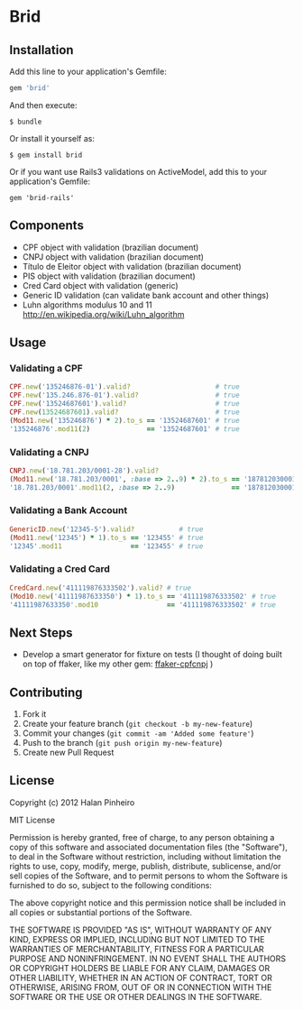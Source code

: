 # Brid


## Installation

Add this line to your application's Gemfile:

``` ruby
gem 'brid'
```

And then execute:

    $ bundle

Or install it yourself as:

    $ gem install brid

Or if you want use Rails3 validations on ActiveModel, add this to your application's Gemfile:

```
gem 'brid-rails'
```

## Components

* CPF object with validation (brazilian document)
* CNPJ object with validation (brazilian document)
* Título de Eleitor object with validation (brazilian document)
* PIS object with validation (brazilian document)
* Cred Card object with validation (generic)
* Generic ID validation (can validate bank account and other things)
* Luhn algorithms modulus 10 and 11 http://en.wikipedia.org/wiki/Luhn_algorithm

## Usage

### Validating a CPF

``` ruby
CPF.new('135246876-01').valid?                     # true
CPF.new('135.246.876-01').valid?                   # true
CPF.new('13524687601').valid?                      # true
CPF.new(13524687601).valid?                        # true
(Mod11.new('135246876') * 2).to_s == '13524687601' # true
'135246876'.mod11(2)              == '13524687601' # true
```

### Validating a CNPJ

``` ruby
CNPJ.new('18.781.203/0001-28').valid?                                      # true
(Mod11.new('18.781.203/0001', :base => 2..9) * 2).to_s == '18781203000128' # true
'18.781.203/0001'.mod11(2, :base => 2..9)              == '18781203000128' # true

``` 
  
### Validating a Bank Account

``` ruby
GenericID.new('12345-5').valid?           # true
(Mod11.new('12345') * 1).to_s == '123455' # true
'12345'.mod11                 == '123455' # true

```

### Validating a Cred Card

``` ruby
CredCard.new('411119876333502').valid? # true
(Mod10.new('41111987633350') * 1).to_s == '411119876333502' # true
'41111987633350'.mod10                 == '411119876333502' # true
```


## Next Steps

* Develop a smart generator for fixture on tests (I thought of doing built on top of ffaker, like my other gem: [ffaker-cpfcnpj](https://github.com/halan/ffaker-cpfcnpj) )

## Contributing

1. Fork it
2. Create your feature branch (`git checkout -b my-new-feature`)
3. Commit your changes (`git commit -am 'Added some feature'`)
4. Push to the branch (`git push origin my-new-feature`)
5. Create new Pull Request

## License

Copyright (c) 2012 Halan Pinheiro

MIT License

Permission is hereby granted, free of charge, to any person obtaining
a copy of this software and associated documentation files (the
"Software"), to deal in the Software without restriction, including
without limitation the rights to use, copy, modify, merge, publish,
distribute, sublicense, and/or sell copies of the Software, and to
permit persons to whom the Software is furnished to do so, subject to
the following conditions:

The above copyright notice and this permission notice shall be
included in all copies or substantial portions of the Software.

THE SOFTWARE IS PROVIDED "AS IS", WITHOUT WARRANTY OF ANY KIND,
EXPRESS OR IMPLIED, INCLUDING BUT NOT LIMITED TO THE WARRANTIES OF
MERCHANTABILITY, FITNESS FOR A PARTICULAR PURPOSE AND
NONINFRINGEMENT. IN NO EVENT SHALL THE AUTHORS OR COPYRIGHT HOLDERS BE
LIABLE FOR ANY CLAIM, DAMAGES OR OTHER LIABILITY, WHETHER IN AN ACTION
OF CONTRACT, TORT OR OTHERWISE, ARISING FROM, OUT OF OR IN CONNECTION
WITH THE SOFTWARE OR THE USE OR OTHER DEALINGS IN THE SOFTWARE.
